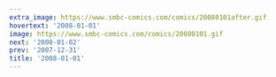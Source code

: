 ```yaml
---
extra_image: https://www.smbc-comics.com/comics/20080101after.gif
hovertext: '2008-01-01'
image: https://www.smbc-comics.com/comics/20080101.gif
next: '2008-01-02'
prev: '2007-12-31'
title: '2008-01-01'
---
```

